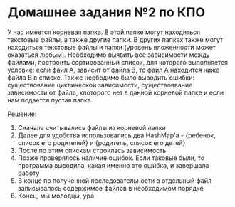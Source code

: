 # Домашнее задания №2 по КПО

  У нас имеется корневая папка. В этой папке могут находиться текстовые файлы, а также другие папки. В других папках также могут находиться текстовые файлы и папки (уровень вложенности может оказаться любым). Необходимо выявить все зависимости между файлами, построить сортированный список, для которого выполняется условие: если файл А, зависит от файла В, то файл А находится ниже файла В в списке.
  Также неободимо было выводить ошибки: существование циклической зависимости, существоввание зависимости от файла, клоторого нет в данной корневой папке и если нам подается пустая папка. 
  
  Решение:
  1. Сначала считывались файлы из корневой папки
  2. Далее для удобства использовались два HashMap'а - {ребенок, список его родителей} и {родитель, список его детей}
  3. После по этим спискам строилась зависимость
  4. Позже проверялось наличие ошибок. Если таковые были, то программа выводила, какая именно это ошибка, и завершала работу
  5. В конце по полученной последовательности в отдельный файл записывалось содержимое файлов в необходимом порядке
  6. Конец, мы молодцы, ура
